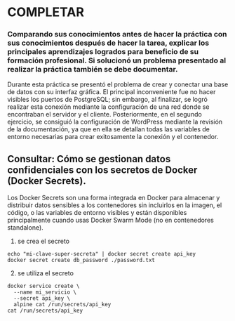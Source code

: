 # COMPLETAR  
### Comparando sus conocimientos antes de hacer la práctica con sus conocimientos después de hacer la tarea, explicar los principales aprendizajes logrados para beneficio de su formación profesional.  Si solucionó un problema presentado al realizar la práctica también se debe documentar.

Durante esta práctica se presentó el problema de crear y conectar una base de datos con su interfaz gráfica. El principal inconveniente fue no hacer visibles los puertos de PostgreSQL; sin embargo, al finalizar, se logró realizar esta conexión mediante la configuración de una red donde se encontraban el servidor y el cliente.
Posteriormente, en el segundo ejercicio, se consiguió la configuración de WordPress mediante la revisión de la documentación, ya que en ella se detallan todas las variables de entorno necesarias para crear exitosamente la conexión y el contenedor.
## Consultar: Cómo se gestionan datos confidenciales con los secretos de Docker (Docker Secrets).
Los Docker Secrets son una forma integrada en Docker para almacenar y distribuir datos sensibles a los contenedores sin incluirlos en la imagen, el código, o las variables de entorno visibles y están disponibles principalmente cuando usas Docker Swarm Mode (no en contenedores standalone).
1. se crea el secreto
```
echo "mi-clave-super-secreta" | docker secret create api_key
docker secret create db_password ./password.txt

```
2. se utiliza el secreto
```
docker service create \
  --name mi_servicio \
  --secret api_key \
  alpine cat /run/secrets/api_key
cat /run/secrets/api_key
```
